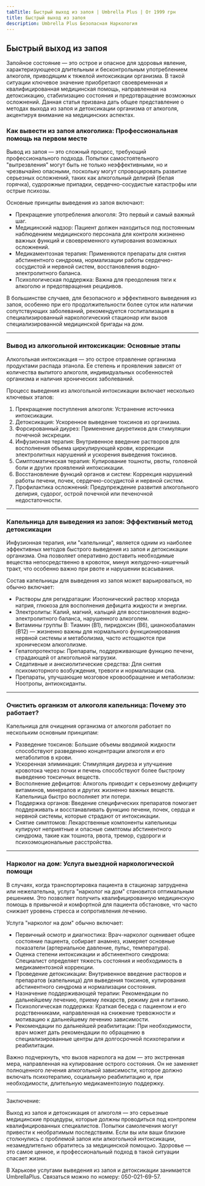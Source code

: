```yaml
---
tabTitle: Быстрый выход из запоя | Umbrella Plus | От 1999 грн
title: Быстрый выход из запоя
description: Umbrella Plus Безопасная Наркология
---
```


## Быстрый выход из запоя

Запойное состояние — это острое и опасное для здоровья явление, характеризующееся длительным и бесконтрольным употреблением алкоголя, приводящим к тяжелой интоксикации организма. В такой ситуации ключевое значение приобретают своевременная и квалифицированная медицинская помощь, направленная на детоксикацию, стабилизацию состояния и предотвращение возможных осложнений. Данная статья призвана дать общее представление о методах выхода из запоя и детоксикации организма от алкоголя, акцентируя внимание на медицинских аспектах.

### Как вывести из запоя алкоголика: Профессиональная помощь на первом месте

Вывод из запоя — это сложный процесс, требующий профессионального подхода. Попытки самостоятельного "вытрезвления" могут быть не только неэффективными, но и чрезвычайно опасными, поскольку могут спровоцировать развитие серьезных осложнений, таких как алкогольный делирий (белая горячка), судорожные припадки, сердечно-сосудистые катастрофы или острые психозы.

Основные принципы выведения из запоя включают:

* Прекращение употребления алкоголя: Это первый и самый важный шаг.
* Медицинский надзор: Пациент должен находиться под постоянным наблюдением медицинского персонала для контроля жизненно важных функций и своевременного купирования возможных осложнений.
* Медикаментозная терапия: Применяются препараты для снятия абстинентного синдрома, нормализации работы сердечно-сосудистой и нервной систем, восстановления водно-электролитного баланса.
* Психологическая поддержка: Важна для преодоления тяги к алкоголю и предотвращения рецидивов.

В большинстве случаев, для безопасного и эффективного выведения из запоя, особенно при его продолжительности более суток или наличии сопутствующих заболеваний, рекомендуется госпитализация в специализированный наркологический стационар или вызов специализированной медицинской бригады на дом.

***

### Вывод из алкогольной интоксикации: Основные этапы

Алкогольная интоксикация — это острое отравление организма продуктами распада этанола. Ее степень и проявления зависят от количества выпитого алкоголя, индивидуальных особенностей организма и наличия хронических заболеваний.

Процесс выведения из алкогольной интоксикации включает несколько ключевых этапов:

1. Прекращение поступления алкоголя: Устранение источника интоксикации.
2. Детоксикация: Ускоренное выведение токсинов из организма. 
3. Форсированный диурез: Применение диуретиков для стимуляции почечной экскреции.
4. Инфузионная терапия: Внутривенное введение растворов для восполнения объема циркулирующей крови, коррекции электролитных нарушений и ускорения выведения токсинов.
5. Симптоматическая терапия: Купирование тошноты, рвоты, головной боли и других проявлений интоксикации.
6. Восстановление функций органов и систем: Коррекция нарушений работы печени, почек, сердечно-сосудистой и нервной систем.
7. Профилактика осложнений: Предупреждение развития алкогольного делирия, судорог, острой почечной или печеночной недостаточности.

***

### Капельница для выведения из запоя: Эффективный метод детоксикации

Инфузионная терапия, или "капельница", является одним из наиболее эффективных методов быстрого выведения из запоя и детоксикации организма. Она позволяет оперативно доставить необходимые вещества непосредственно в кровоток, минуя желудочно-кишечный тракт, что особенно важно при рвоте и нарушении всасывания.

Состав капельницы для выведения из запоя может варьироваться, но обычно включает:

* Растворы для регидратации: Изотонический раствор хлорида натрия, глюкоза для восполнения дефицита жидкости и энергии.
* Электролиты: Калий, магний, кальций для восстановления водно-электролитного баланса, нарушенного алкоголем.
* Витамины группы B: Тиамин (B1), пиридоксин (B6), цианокобаламин (B12) — жизненно важны для нормального функционирования нервной системы и метаболизма, часто истощаются при хроническом алкоголизме.
* Гепатопротекторы: Препараты, поддерживающие функцию печени, страдающей от алкогольной нагрузки.
* Седативные и анксиолитические средства: Для снятия психомоторного возбуждения, тревоги и нормализации сна.
* Препараты, улучшающие мозговое кровообращение и метаболизм: Ноотропы, антиоксиданты.

***

### Очистить организм от алкоголя капельница: Почему это работает?

Капельница для очищения организма от алкоголя работает по нескольким основным принципам:

* Разведение токсинов: Большие объемы вводимой жидкости способствуют разведению концентрации алкоголя и его метаболитов в крови.
* Ускоренная элиминация: Стимуляция диуреза и улучшение кровотока через почки и печень способствуют более быстрому выведению токсичных веществ.
* Восполнение дефицитов: Алкоголь приводит к серьезному дефициту витаминов, минералов и других жизненно важных веществ. Капельница быстро восполняет эти потери.
* Поддержка органов: Введение специфических препаратов помогает поддерживать и восстанавливать функцию печени, почек, сердца и нервной системы, которые страдают от интоксикации.
* Снятие симптомов: Лекарственные компоненты капельницы купируют неприятные и опасные симптомы абстинентного синдрома, такие как тошнота, рвота, тремор, судороги и психоэмоциональные расстройства.

***

### Нарколог на дом: Услуга выездной наркологической помощи

В случаях, когда транспортировка пациента в стационар затруднена или нежелательна, услуга "нарколог на дом" становится оптимальным решением. Это позволяет получить квалифицированную медицинскую помощь в привычной и комфортной для пациента обстановке, что часто снижает уровень стресса и сопротивления лечению.

Услуга "нарколог на дом" обычно включает:

* Первичный осмотр и диагностика: Врач-нарколог оценивает общее состояние пациента, собирает анамнез, измеряет основные показатели (артериальное давление, пульс, температура).
* Оценка степени интоксикации и абстинентного синдрома: Специалист определяет тяжесть состояния и необходимость в медикаментозной коррекции.
* Проведение детоксикации: Внутривенное введение растворов и препаратов (капельница) для выведения токсинов, купирования абстинентного синдрома и нормализации состояния.
* Назначение поддерживающей терапии: Рекомендации по дальнейшему лечению, приему лекарств, режиму дня и питанию.
* Психологическая поддержка: Краткая беседа с пациентом и его родственниками, направленная на снижение тревожности и мотивацию к дальнейшему лечению зависимости.
* Рекомендации по дальнейшей реабилитации: При необходимости, врач может дать рекомендации по обращению в специализированные центры для долгосрочной психотерапии и реабилитации.

Важно подчеркнуть, что вызов нарколога на дом — это экстренная мера, направленная на купирование острого состояния. Он не заменяет полноценного лечения алкогольной зависимости, которое должно включать психотерапию, социальную реабилитацию и, при необходимости, длительную медикаментозную поддержку.

***

Заключение:

Выход из запоя и детоксикация от алкоголя — это серьезные медицинские процедуры, которые должны проводиться под контролем квалифицированных специалистов. Попытки самолечения могут привести к необратимым последствиям. Если вы или ваши близкие столкнулись с проблемой запоя или алкогольной интоксикации, незамедлительно обратитесь за медицинской помощью. Здоровье — это самое ценное, и профессиональный подход в такой ситуации спасает жизни.

В Харькове услугами выведения из запоя и детоксикации занимается UmbrellaPlus. Связаться можно по номеру: 050-021-69-57.

